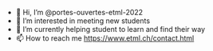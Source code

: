 - 👋 Hi, I’m @portes-ouvertes-etml-2022
- 👀 I’m interested in meeting new students
- 🌱 I’m currently helping student to learn and find their way
- 📫 How to reach me https://www.etml.ch/contact.html

<!---
portes-ouvertes-etml-2022/portes-ouvertes-etml-2022 is a ✨ special ✨ repository because its `README.md` (this file) appears on your GitHub profile.
You can click the Preview link to take a look at your changes.
--->
